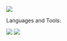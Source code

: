<img src="https://github.com/mdalton87/readme_files/blob/main/matthew_dalton.gif?raw=true">


Languages and Tools:

<img src="https://img.shields.io/pypi/pyversions/3?logo=python&style=plastic"> <img src="https://img.shields.io/badge/-MySQL-F29111?style=flat&logo=mysql&logoColor=FFFFFF"> 




<!--
**mdalton87/mdalton87** is a ✨ _special_ ✨ repository because its `README.md` (this file) appears on your GitHub profile.

Here are some ideas to get you started:

- 🔭 I’m currently working on ...
- 🌱 I’m currently learning ...
- 👯 I’m looking to collaborate on ...
- 🤔 I’m looking for help with ...
- 💬 Ask me about ...
- 📫 How to reach me: ...
- 😄 Pronouns: ...
- ⚡ Fun fact: ...
-->
